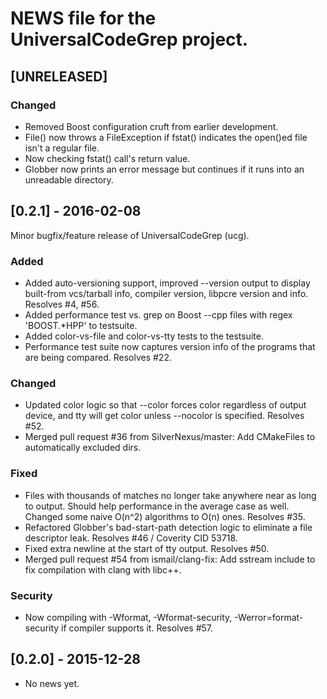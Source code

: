 # NEWS file for the UniversalCodeGrep project.

## [UNRELEASED]

### Changed
- Removed Boost configuration cruft from earlier development.
- File() now throws a FileException if fstat() indicates the open()ed file isn't a regular file.
- Now checking fstat() call's return value.
- Globber now prints an error message but continues if it runs into an unreadable directory.

## [0.2.1] - 2016-02-08

Minor bugfix/feature release of UniversalCodeGrep (ucg).

### Added
- Added auto-versioning support, improved --version output to display built-from vcs/tarball info, compiler version, libpcre version and info.  Resolves #4, #56.
- Added performance test vs. grep on Boost --cpp files with regex 'BOOST.*HPP' to testsuite.
- Added color-vs-file and color-vs-tty tests to the testsuite.
- Performance test suite now captures version info of the programs that are being compared.  Resolves #22.

### Changed
- Updated color logic so that --color forces color regardless of output device, and tty will get color unless --nocolor is specified.  Resolves #52.
- Merged pull request #36 from SilverNexus/master: Add CMakeFiles to automatically excluded dirs.

### Fixed
- Files with thousands of matches no longer take anywhere near as long to output.  Should help performance in the average case as well.  Changed some naive O(n^2) algorithms to O(n) ones.  Resolves #35.
- Refactored Globber's bad-start-path detection logic to eliminate a file descriptor leak.  Resolves #46 / Coverity CID 53718.
- Fixed extra newline at the start of tty output.  Resolves #50.
- Merged pull request #54 from ismail/clang-fix: Add sstream include to fix compilation with clang with libc++.

### Security
- Now compiling with -Wformat, -Wformat-security, -Werror=format-security if compiler supports it.  Resolves #57.

## [0.2.0] - 2015-12-28
- No news yet.
